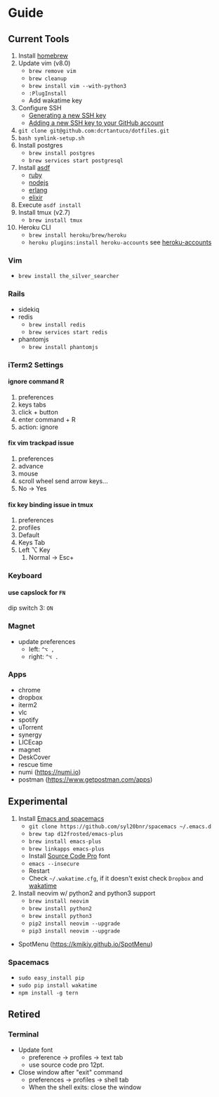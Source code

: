 # Guide
## Current Tools
1. Install [homebrew](https://brew.sh/)
1. Update vim (v8.0)
    - `brew remove vim`
    - `brew cleanup`
    - `brew install vim --with-python3`
    - `:PlugInstall`
    - Add wakatime key
1. Configure SSH
    - [Generating a new SSH key](https://help.github.com/articles/generating-a-new-ssh-key-and-adding-it-to-the-ssh-agent/)
    - [Adding a new SSH key to your GitHub account](https://help.github.com/articles/adding-a-new-ssh-key-to-your-github-account/)
1. `git clone git@github.com:dcrtantuco/dotfiles.git`
1. `bash symlink-setup.sh`
1. Install postgres
    - `brew install postgres`
    - `brew services start postgresql`
1. Install [asdf](https://github.com/asdf-vm/asdf)
    - [ruby](https://github.com/asdf-vm/asdf-ruby)
    - [nodejs](https://github.com/asdf-vm/asdf-nodejs)
    - [erlang](https://github.com/asdf-vm/asdf-erlang)
    - [elixir](https://github.com/asdf-vm/asdf-elixir)
1. Execute `asdf install`
1. Install tmux (v2.7)
    - `brew install tmux`
1. Heroku CLI
    - `brew install heroku/brew/heroku`
    - `heroku plugins:install heroku-accounts` see [heroku-accounts](https://github.com/heroku/heroku-accounts)

### Vim
- `brew install the_silver_searcher`

### Rails
- sidekiq
- redis
    - `brew install redis`
    - `brew services start redis`
- phantomjs
    - `brew install phantomjs`

### iTerm2 Settings
#### ignore command R
1. preferences
1. keys tabs
1. click + button
1. enter command + R
1. action: ignore
#### fix vim trackpad issue
1. preferences
1. advance
1. mouse
1. scroll wheel send arrow keys...
1. No -> Yes
#### fix key binding issue in tmux
1. preferences
1. profiles
1. Default
1. Keys Tab
1. Left ⌥  Key
    1. Normal -> Esc+

### Keyboard
#### use capslock for `FN`
dip switch 3: `ON`

### Magnet
- update preferences
    - left: `^⌥ ,`
    - right: `^⌥ .`

### Apps
- chrome
- dropbox
- iterm2
- vlc
- spotify
- uTorrent
- synergy
- LICEcap
- magnet
- DeskCover
- rescue time
- numi (https://numi.io)
- postman (https://www.getpostman.com/apps)

## Experimental
1. Install [Emacs and spacemacs](https://github.com/syl20bnr/spacemacs)
    - `git clone https://github.com/syl20bnr/spacemacs ~/.emacs.d`
    - `brew tap d12frosted/emacs-plus`
    - `brew install emacs-plus`
    - `brew linkapps emacs-plus`
    - Install [Source Code Pro](https://github.com/adobe-fonts/source-code-pro) font
    - `emacs --insecure`
    - Restart
    - Check `~/.wakatime.cfg`, if it doesn't exist check `Dropbox` and [wakatime](https://github.com/syl20bnr/spacemacs/tree/master/layers/%2Bweb-services/wakatime)
1. Install neovim w/ python2 and python3 support
    - `brew install neovim`
    - `brew install python2`
    - `brew install python3`
    - `pip2 install neovim --upgrade`
    - `pip3 install neovim --upgrade`
- SpotMenu (https://kmikiy.github.io/SpotMenu)

### Spacemacs
- `sudo easy_install pip`
- `sudo pip install wakatime`
- `npm install -g tern`

## Retired

### Terminal
- Update font
    - preference -> profiles -> text tab
    - use source code pro 12pt.
- Close window after "exit" command
    - preferences -> profiles -> shell tab
    - When the shell exits: close the window
